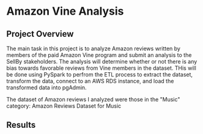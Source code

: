 # Amazon Vine Analysis

## Project Overview
The main task in this project is to analyze Amazon reviews written by members of the paid Amazon Vine program and submit an analysis to the SellBy stakeholders. The analysis will determine whether or not there is any bias towards favorable reviews from Vine members in the dataset. THis will be done using PySpark to perfrom the ETL process to extract the dataset, transform the data, connect to an AWS RDS instance, and load the transformed data into pgAdmin.

The dataset of Amazon reviews I analyzed were those in the "Music" category:
Amazon Reviews Dataset for Music

## Results
